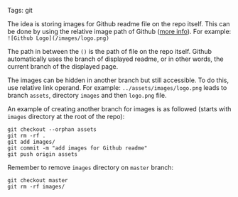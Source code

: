 Tags: git

The idea is storing images for Github readme file on the repo itself. This can be done by using the relative image path of Github ([more info](https://help.github.com/articles/about-readmes/#relative-links-and-image-paths-in-readme-files)). For example: `![Github Logo](/images/logo.png)`

The path in between the `()` is the path of file on the repo itself. Github automatically uses the branch of displayed readme, or in other words, the current branch of the displayed page.

The images can be hidden in another branch but still accessible. To do this, use relative link operand. For example: `../assets/images/logo.png` leads to branch `assets`, directory `images` and then `logo.png` file.

An example of creating another branch for images is as followed (starts with `images` directory at the root of the repo):

```shell
git checkout --orphan assets
git rm -rf .
git add images/
git commit -m "add images for Github readme"
git push origin assets
```

Remember to remove `images` directory on `master` branch:

```shell
git checkout master
git rm -rf images/
```
